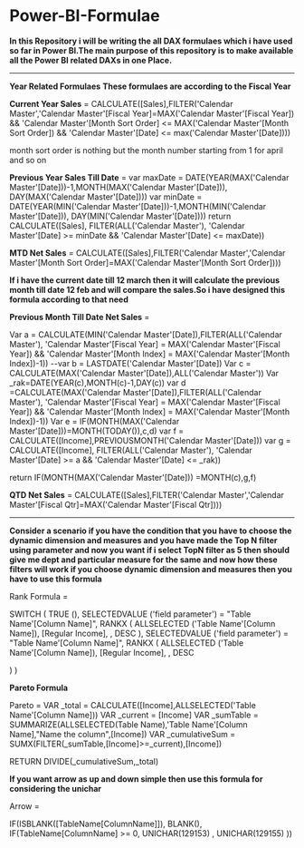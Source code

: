 # Power-BI-Formulae


**In this Repository i will be writing the all DAX formulaes which i have used so far in Power BI.The main purpose of this repository is to make available all the Power BI related DAXs in one Place.**
 
-----------------------------------------------------------------------------------------------------------------------------------------------------------------------
**Year Related Formulaes**
**These formulaes are according to the Fiscal Year**

**Current Year Sales** =   CALCULATE([Sales],FILTER('Calendar Master','Calendar Master'[Fiscal Year]=MAX('Calendar Master'[Fiscal Year])
 && 'Calendar Master'[Month Sort Order] <= MAX('Calendar Master'[Month Sort Order]) && 'Calendar Master'[Date] <= max('Calendar Master'[Date])))

month sort order is nothing but the month number starting from 1 for april and so on

**Previous Year Sales Till Date** = 
var maxDate = 
DATE(YEAR(MAX('Calendar Master'[Date]))-1,MONTH(MAX('Calendar Master'[Date])), DAY(MAX('Calendar Master'[Date])))
var minDate = 
DATE(YEAR(MIN('Calendar Master'[Date]))-1,MONTH(MIN('Calendar Master'[Date])), DAY(MIN('Calendar Master'[Date])))
return
CALCULATE([Sales], FILTER(ALL('Calendar Master'), 
'Calendar Master'[Date] >= minDate && 'Calendar Master'[Date] <= maxDate))


**MTD Net Sales** = CALCULATE([Sales],FILTER('Calendar Master','Calendar Master'[Month Sort Order]=MAX('Calendar Master'[Month Sort Order])))


**If i have the current date till 12 march then it will calculate the previous month till date 12 feb and will compare the sales.So i have designed this formula according to that need**

**Previous Month Till Date Net Sales** = 

Var a = CALCULATE(MIN('Calendar Master'[Date]),FILTER(ALL('Calendar Master'), 'Calendar Master'[Fiscal Year] = MAX('Calendar Master'[Fiscal Year]) && 'Calendar Master'[Month Index] = MAX('Calendar Master'[Month Index])-1))
--var b = LASTDATE('Calendar Master'[Date])
Var c = CALCULATE(MAX('Calendar Master'[Date]),ALL('Calendar Master'))
Var _rak=DATE(YEAR(c),MONTH(c)-1,DAY(c))
var d =CALCULATE(MAX('Calendar Master'[Date]),FILTER(ALL('Calendar Master'), 'Calendar Master'[Fiscal Year] = MAX('Calendar Master'[Fiscal Year]) && 'Calendar Master'[Month Index] = MAX('Calendar Master'[Month Index])-1))
Var e = IF(MONTH(MAX('Calendar Master'[Date]))=MONTH(TODAY()),c,d)
var f = CALCULATE([Income],PREVIOUSMONTH('Calendar Master'[Date]))
var g = CALCULATE([Income], FILTER(ALL('Calendar Master'), 
'Calendar Master'[Date] >= a && 'Calendar Master'[Date] <= _rak))

return
IF(MONTH(MAX('Calendar Master'[Date])) =MONTH(c),g,f)

**QTD Net Sales** = CALCULATE([Sales],FILTER('Calendar Master','Calendar Master'[Fiscal Qtr]=MAX('Calendar Master'[Fiscal Qtr])))


-------------------------------------------------------------------------------------------------------------------------------------------------------------------------------------

**Consider a scenario if you have the condition that you have to choose the dynamic dimension and measures and you have made the Top N filter using parameter and now you want if i select TopN filter as 5 then should give me dept and particular measure for the same and now how these filters will work if you choose dynamic dimension and measures then you have to use this formula** 

Rank Formula = 

SWITCH (
    TRUE (),
    SELECTEDVALUE ('field parameter')
        = "Table Name'[Column Name]",
        RANKX (
            ALLSELECTED ('Table Name'[Column Name]),
            [Regular Income],
            ,
            DESC
        ),
    SELECTEDVALUE ('field parameter')
        = "Table Name'[Column Name]",
        RANKX (
            ALLSELECTED ('Table Name'[Column Name]),
            [Regular Income],
            ,
            DESC

)
)


**Pareto Formula** 

 Pareto = 
VAR _total = CALCULATE([Income],ALLSELECTED('Table Name'[Column Name]))
VAR _current = [Income]
VAR _sumTable = SUMMARIZE(ALLSELECTED(Table Name),'Table Name'[Column Name],"Name the column",[Income])
VAR _cumulativeSum = SUMX(FILTER(_sumTable,[Income]>=_current),[Income])


RETURN 
DIVIDE(_cumulativeSum,_total)

**If you want arrow as up and down simple then use this formula for considering the unichar**


Arrow = 

IF(ISBLANK([TableName[ColumnName]]), BLANK(), 
    IF(TableName[ColumnName] >= 0, 
        UNICHAR(129153) ,
        UNICHAR(129155) ))







